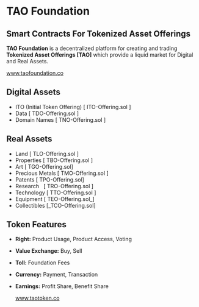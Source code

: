 # TAO Foundation
## Smart Contracts For Tokenized Asset Offerings

**TAO Foundation** is a decentralized platform for creating and trading **Tokenized Asset Offerings [TAO]** which provide a liquid market for Digital and Real Assets.

  www.taofoundation.co

## Digital Assets
* ITO (Initial Token Offering) [ ITO-Offering.sol ]
* Data [ TDO-Offering.sol ]
* Domain Names  [ TNO-Offering.sol ]

## Real Assets
* Land [ TLO-Offering.sol ]
* Properties [ TBO-Offering.sol ]
* Art [ TGO-Offering.sol]
* Precious Metals [ TMO-Offering.sol ]
* Patents [ TPO-Offering.sol]
* Research   [ TRO-Offering.sol ]
* Technology [ TTO-Offering.sol ]
* Equipment [ TEO-Offering.sol_]
* Collectibles [_TCO-Offering.sol]

## Token Features
* **Right:** Product Usage, Product Access, Voting
* **Value Exchange:** Buy, Sell
* **Toll:** Foundation Fees
* **Currency:** Payment, Transaction
* **Earnings:** Profit Share, Benefit Share

  www.taotoken.co
